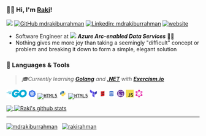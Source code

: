 ### 🙋‍♀️ Hi, I'm [Raki](https://www.rakirahman.me/)!

![](https://komarev.com/ghpvc/?username=mdrakiburrahman&label=Views&color=blue&style=plastic&label=Views)
[![GitHub mdrakiburrahman](https://img.shields.io/github/followers/mdrakiburrahman?label=follow&style=social)](https://github.com/mdrakiburrahman)
[![Linkedin: mdrakiburrahman](https://img.shields.io/badge/-mdrakiburrahman-blue?style=flat-square&logo=Linkedin&logoColor=white&link=https://www.linkedin.com/in/mdrakiburrahman/)](https://www.linkedin.com/in/mdrakiburrahman/)
[![website](https://img.shields.io/badge/Blog-rakirahman.me-1A202C?style=flat-square&logo=microsoft-edge)](https://www.rakirahman.me/)

- Software Engineer at <a href="https://azure.microsoft.com/en-us/services/azure-arc/hybrid-data-services/"><img src="microsoft.svg" width="15px"></a> ***Azure Arc-enabled Data Services*** 🐱‍💻
- Nothing gives me more joy than taking a seemingly "difficult" concept or problem and breaking it down to form a simple, elegant solution

### 🔨 Languages & Tools
> _🎓Currently learning [**Golang**](https://github.com/mdrakiburrahman/exercism_go) and [**.NET**](https://github.com/mdrakiburrahman/exercism_dotnet) with [**Exercism.io**](https://exercism.org/profiles/mdrakiburrahman)_

<code><a href="https://golang.org//"><img height="20" src="golang.png" alt="HTML5"></a></code>
<code><a href="https://kubernetes.io/"><img height="20" src="kubernetes.png" alt="HTML5"></a></code>
<code><a href="https://spark.apache.org/"><img height="20" src="apachespark.svg" alt="HTML5"></a></code>
<code><a href="https://www.python.org/"><img height="20" src="https://raw.githubusercontent.com/github/explore/80688e429a7d4ef2fca1e82350fe8e3517d3494d/topics/python/python.png"></a></code>
<code><a href="https://dotnet.microsoft.com/en-us//"><img height="20" src="https://upload.wikimedia.org/wikipedia/commons/thumb/e/ee/.NET_Core_Logo.svg/2048px-.NET_Core_Logo.svg.png" alt="HTML5"></a></code>
<code><a href="https://www.terraform.io/"><img height="20" src="terraform.svg" alt="HTML5"></a></code>
<code><a href="https://www.scala-lang.org/"><img height="20" src="https://raw.githubusercontent.com/github/explore/80688e429a7d4ef2fca1e82350fe8e3517d3494d/topics/scala/scala.png"></a></code>
<code><a href="https://docs.microsoft.com/en-us/sql"><img height="20" src="https://raw.githubusercontent.com/github/explore/80688e429a7d4ef2fca1e82350fe8e3517d3494d/topics/sql/sql.png"></a></code>
<code><a href="https://www.gatsbyjs.com/"><img height="20" src="https://raw.githubusercontent.com/github/explore/e94815998e4e0713912fed477a1f346ec04c3da2/topics/gatsby/gatsby.png"></a></code>
<code><a href="https://www.javascript.com/"><img height="20" src="https://raw.githubusercontent.com/github/explore/80688e429a7d4ef2fca1e82350fe8e3517d3494d/topics/javascript/javascript.png"></a></code>
<code><a href="https://graphql.org/"><img height="20" src="https://raw.githubusercontent.com/github/explore/80688e429a7d4ef2fca1e82350fe8e3517d3494d/topics/graphql/graphql.png"></a></code>    

<a href="https://github.com/mdrakiburrahman">
  <img align="center" src="https://github-readme-stats.vercel.app/api/top-langs/?username=mdrakiburrahman&hide=html,css,jupyter%20notebook&layout=compact&langs_count=10&theme=algolia" />
</a>
<a href="https://github.com/mdrakiburrahman">
 <img align="center" src="https://github-readme-stats.vercel.app/api?username=mdrakiburrahman&show_icons=true&line_height=28.9&theme=algolia&hide_rank=true&include_all_commits=true&" alt="Raki's github stats"/>
</a>

---
<a href="https://www.linkedin.com/in/mdrakiburrahman/" target="_blank"><img align="center" src="linkedin.svg" alt="mdrakiburrahman" height="28" width="28" /></a>&nbsp;&nbsp;
<a href="http://www.rakirahman.me/" target="_blank"><img align="center" src="gatsby.svg" alt="rakirahman" height="28" width="28"/></a>&nbsp;&nbsp;
